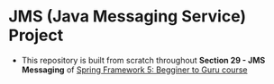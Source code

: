 # JMS (Java Messaging Service) Project 
-  This repository is built from scratch throughout **Section 29 - JMS Messaging** of [Spring Framework 5: Begginer to Guru course](https://www.udemy.com/course/spring-framework-5-beginner-to-guru/)
